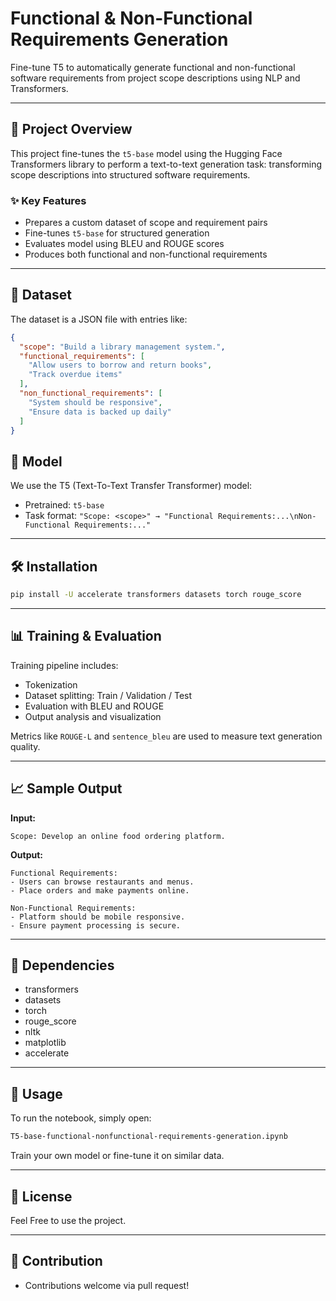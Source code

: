 # Functional & Non-Functional Requirements Generation

Fine-tune T5 to automatically generate functional and non-functional software requirements from project scope descriptions using NLP and Transformers.

---

## 🚀 Project Overview

This project fine-tunes the `t5-base` model using the Hugging Face Transformers library to perform a text-to-text generation task: transforming scope descriptions into structured software requirements.

### ✨ Key Features

- Prepares a custom dataset of scope and requirement pairs
- Fine-tunes `t5-base` for structured generation
- Evaluates model using BLEU and ROUGE scores
- Produces both functional and non-functional requirements

---

## 📁 Dataset

The dataset is a JSON file with entries like:

```json
{
  "scope": "Build a library management system.",
  "functional_requirements": [
    "Allow users to borrow and return books",
    "Track overdue items"
  ],
  "non_functional_requirements": [
    "System should be responsive",
    "Ensure data is backed up daily"
  ]
}
````

## 🧠 Model

We use the T5 (Text-To-Text Transfer Transformer) model:

* Pretrained: `t5-base`
* Task format: `"Scope: <scope>" → "Functional Requirements:...\nNon-Functional Requirements:..."`

---

## 🛠️ Installation

```bash
pip install -U accelerate transformers datasets torch rouge_score
```

---

## 📊 Training & Evaluation

Training pipeline includes:

* Tokenization
* Dataset splitting: Train / Validation / Test
* Evaluation with BLEU and ROUGE
* Output analysis and visualization

Metrics like `ROUGE-L` and `sentence_bleu` are used to measure text generation quality.

---

## 📈 Sample Output

**Input:**

```
Scope: Develop an online food ordering platform.
```

**Output:**

```
Functional Requirements:
- Users can browse restaurants and menus.
- Place orders and make payments online.

Non-Functional Requirements:
- Platform should be mobile responsive.
- Ensure payment processing is secure.
```

---

## 🤖 Dependencies

* transformers
* datasets
* torch
* rouge\_score
* nltk
* matplotlib
* accelerate

---

## 📌 Usage

To run the notebook, simply open:

```bash
T5-base-functional-nonfunctional-requirements-generation.ipynb
```

Train your own model or fine-tune it on similar data.

---

## 📜 License

Feel Free to use the project.

---

## 👥 Contribution

* Contributions welcome via pull request!
